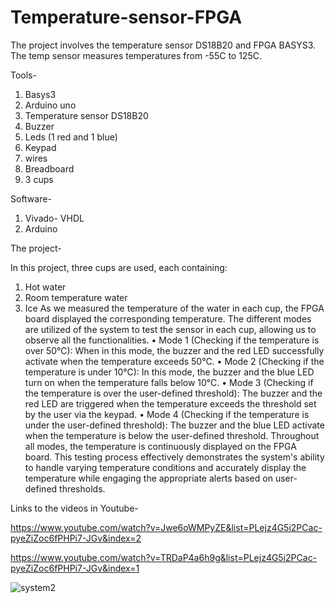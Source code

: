 # Temperature-sensor-FPGA
The project involves the temperature sensor DS18B20 and FPGA BASYS3.
The temp sensor measures temperatures from -55C to 125C.

Tools-
1. Basys3
2. Arduino uno
3. Temperature sensor DS18B20
4. Buzzer
5. Leds (1 red and 1 blue)
6. Keypad
7. wires
8. Breadboard
9. 3 cups

Software-
1. Vivado- VHDL
2. Arduino
   
The project-

In this project, three cups are used, each containing:
1.	Hot water
2.	Room temperature water
3.	Ice
As we measured the temperature of the water in each cup, the FPGA board displayed the corresponding temperature. The different modes are utilized of the system to test the sensor in each cup, allowing us to observe all the functionalities.
•	Mode 1 (Checking if the temperature is over 50°C): When in this mode, the buzzer and the red LED successfully activate when the temperature exceeds 50°C.
•	Mode 2 (Checking if the temperature is under 10°C): In this mode, the buzzer and the blue LED turn on when the temperature falls below 10°C.
•	Mode 3 (Checking if the temperature is over the user-defined threshold): The buzzer and the red LED are triggered when the temperature exceeds the threshold set by the user via the keypad.
•	Mode 4 (Checking if the temperature is under the user-defined threshold): The buzzer and the blue LED activate when the temperature is below the user-defined threshold.
Throughout all modes, the temperature is continuously displayed on the FPGA board.
This testing process effectively demonstrates the system's ability to handle varying temperature conditions and accurately display the temperature while engaging the appropriate alerts based on user-defined thresholds.


Links to the videos in Youtube-

  https://www.youtube.com/watch?v=Jwe6oWMPyZE&list=PLejz4G5i2PCac-pyeZiZoc6fPHPi7-JGv&index=2
  
  https://www.youtube.com/watch?v=TRDaP4a6h9g&list=PLejz4G5i2PCac-pyeZiZoc6fPHPi7-JGv&index=1
  
![system2](https://github.com/yaelkeidar/Temp-sensor-FPGA/assets/154610976/3cc4338d-852f-42ce-ad0f-4aca118c1afa)
